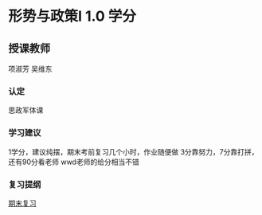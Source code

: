 # 形势与政策I  1.0 学分
## 授课教师
项淑芳 吴维东

### 认定
思政军体课

### 学习建议
1学分，建议纯摆，期末考前复习几个小时，作业随便做
3分靠努力，7分靠打拼，还有90分看老师
wwd老师的给分相当不错

### 复习提纲
[期末复习](形策1期末复习.pdf)